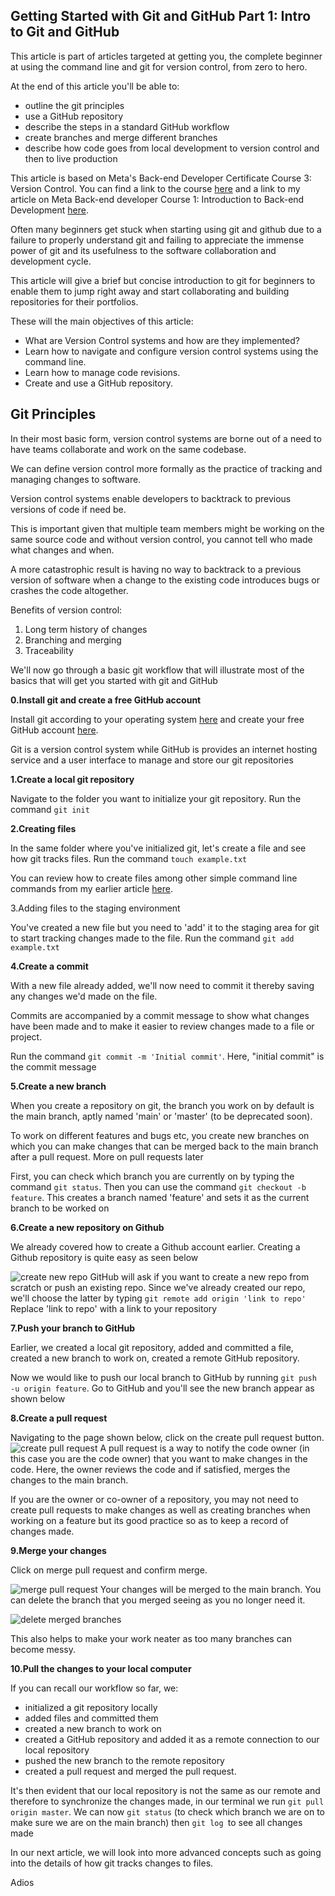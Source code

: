 ## Getting Started with Git and GitHub Part 1: Intro to Git and GitHub

This article is part of articles targeted at getting you, the complete beginner at using the command line and git for version control, from zero to hero. 

At the end of this article you'll be able to: 

- outline the git principles 
- use a GitHub repository 
- describe the steps in a standard GitHub workflow 
- create branches and merge different branches
- describe how code goes from local development to version control and then to live production

This article is based on Meta's Back-end Developer Certificate Course 3: Version Control. You can find a link to the course [here](https://www.coursera.org/learn/introduction-to-version-control) and a link to my article on Meta Back-end developer Course 1: Introduction to Back-end Development [here](https://dev.to/danielstai/introduction-to-backend-development-by-meta-a-review-59fm). 


Often many beginners get stuck when starting using git and github due to a failure to properly understand git and failing to appreciate the immense power of git and its usefulness to the software collaboration and development cycle.

This article will give a brief but concise introduction to git for beginners to enable them to jump right away and start collaborating and building repositories for their portfolios.

These will the main objectives of this article:

* What are Version Control systems and how are they implemented?
* Learn how to navigate and configure version control systems using the command line.
* Learn how to manage code revisions.
* Create and use a GitHub repository.


## Git Principles

In their most basic form, version control systems are borne out of a need to have teams collaborate and work on the same codebase. 

We can define version control more formally as the practice of tracking and managing changes to software. 

Version control systems enable developers to backtrack to previous versions of code if need be. 

This is important given that multiple team members might be working on the same source code and without version control, you cannot tell who made what changes and when. 

A more catastrophic result is having no way to backtrack to a previous version of software when a change to the existing code introduces bugs or crashes the code altogether.

Benefits of version control:
1. Long term history of changes
2. Branching and merging
3. Traceability

We'll now go through a basic git workflow that will illustrate most of the basics that will get you started with git and GitHub

**0.Install git and create a free GitHub account**

Install git according to your operating system [here](https://git-scm.com/downloads) and create your free GitHub account [here](https://github.com/). 

Git is a version control system while GitHub is provides an internet hosting service and a user interface to manage and store our git repositories

**1.Create a local git repository**

Navigate to the folder you want to initialize your git repository. Run the command `git init`

**2.Creating files**

In the same folder where you've initialized git, let's create a file and see how git tracks files. Run the command `touch example.txt` 

You can review how to create files among other simple command line commands from my earlier article [here](https://dev.to/danielstai/getting-started-with-the-command-line-part-1-22bi). 


3.Adding files to the staging environment

You've created a new file but you need to 'add' it to the staging area for git to start tracking changes made to the file. Run the command `git add example.txt`


**4.Create a commit**

With a new file already added, we'll now need to commit it thereby saving any changes we'd made on the file. 

Commits are accompanied by a commit message to show what changes have been made and to make it easier to review changes made to a file or project.

Run the command `git commit -m 'Initial commit'`. Here, "initial commit" is the commit message

**5.Create a new branch**

When you create a repository on git, the branch you work on by default is the main branch, aptly named 'main' or 'master' (to be deprecated soon). 

To work on different features and bugs etc, you create new branches on which you can make changes that can be merged back to the main branch after a pull request. More on pull requests later

First, you can check which branch you are currently on by typing the command `git status`. Then you can use the command `git checkout -b feature`. This creates a branch named 'feature' and sets it as the current branch to be worked on

**6.Create a new repository on Github**

We already covered how to create a Github account earlier. Creating a Github repository is quite easy as seen below


![create new repo](https://dev-to-uploads.s3.amazonaws.com/uploads/articles/w9com6e6zvvt19szg28e.png)
GitHub will ask if you want to create a new repo from scratch or push an existing repo. Since we've already created our repo, we'll choose the latter by typing `git remote add origin 'link to repo'` Replace 'link to repo' with a link to your repository

**7.Push your branch to GitHub**

Earlier, we created a local git repository, added and committed a file, created a new branch to work on, created a remote GitHub repository. 

Now we would like to push our local branch to GitHub by running `git push -u origin feature`. Go to GitHub and you'll see the new branch appear as shown below


**8.Create a pull request**

Navigating to the page shown below, click on the create pull request button. 
![create pull request](https://dev-to-uploads.s3.amazonaws.com/uploads/articles/a6jed1o9mgsctnrsqtf0.png)
A pull request is a way to notify the code owner (in this case you are the code owner) that you want to make changes in the code. Here, the owner reviews the code and if satisfied, merges the changes to the main branch.

If you are the owner or co-owner of a repository, you may not need to create pull requests to make changes as well as creating branches when working on a feature but its good practice so as to keep a record of changes made. 

**9.Merge your changes**

Click on merge pull request and confirm merge. 


![merge pull request](https://dev-to-uploads.s3.amazonaws.com/uploads/articles/ffkjbwzy7qch6ddwzymj.png)
Your changes will be merged to the main branch. You can delete the branch that you merged seeing as you no longer need it.


![delete merged branches](https://dev-to-uploads.s3.amazonaws.com/uploads/articles/do0hwf9v8p37xjq7g5ud.png)

This also helps to make your work neater as too many branches can become messy. 

**10.Pull the changes to your local computer**

If you can recall our workflow so far, we: 

- initialized a git repository locally 
- added files and committed them 
- created a new branch to work on 
- created a GitHub repository and added it as a remote connection to our local repository 
- pushed the new branch to the remote repository  
- created a pull request and merged the pull request.
 

It's then evident that our local repository is not the same as our remote and therefore to synchronize the changes made, in our terminal we run `git pull origin master`. We can now `git status` (to check which branch we are on to make sure we are on the main branch) then `git log `to see all changes made


In our next article, we will look into more advanced concepts such as going into the details of how git tracks changes to files.

Adios



